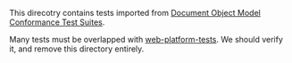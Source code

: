 This direcotry contains tests imported from
[Document Object Model Conformance Test Suites](https://www.w3.org/DOM/Test/).

Many tests must be overlapped with [web-platform-tests](https://github.com/web-platform-tests/wpt/).
We should verify it, and remove this directory entirely.
